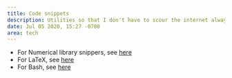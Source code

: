 ```yaml
---
title: Code snippets
description: Utilities so that I don't have to scour the internet always.
date: Jul 05 2020, 15:27 -0700
area: tech
---
```


- For Numerical library snippers, see [here](/kb/numerical-code-snippets)
- For LaTeX, see [here](/kb/latex-code-snippets)
- For Bash, see [here](/kb/bash-code-snippets)
